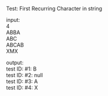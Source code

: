 Test: First Recurring Character in string<br />

input:<br />
4<br />
ABBA<br />
ABC<br />
ABCAB<br />
XMX<br />

output:<br />
test ID: #1: B<br />
test ID: #2: null<br />
test ID: #3: A<br />
test ID: #4: X<br />
